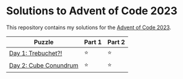 # Solutions to Advent of Code 2023

This repository contains my solutions for the [Advent of Code 2023](https://adventofcode.com/2023).

|Puzzle|Part 1|Part 2|
|---|---|---|
|[Day 1: Trebuchet?!](https://adventofcode.com/2023/day/1)|&#11088;|&#11088;|
|[Day 2: Cube Conundrum](https://adventofcode.com/2023/day/2)|&#11088;|&#11088;|
